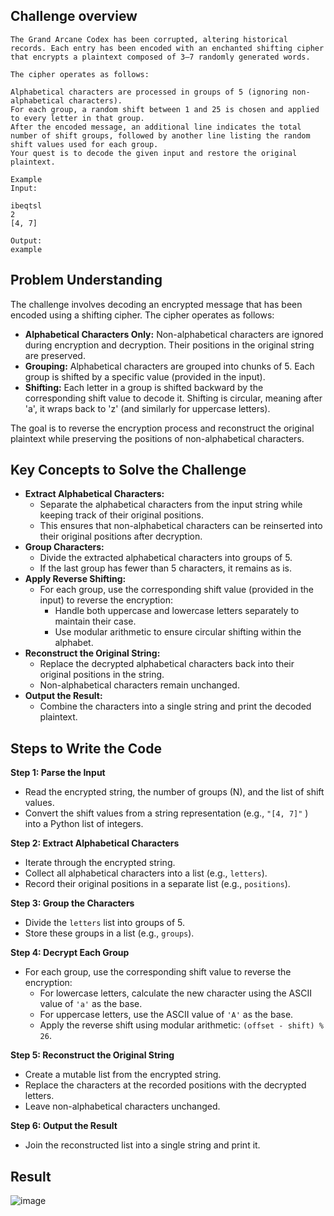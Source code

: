 ## Challenge overview

```
The Grand Arcane Codex has been corrupted, altering historical records. Each entry has been encoded with an enchanted shifting cipher that encrypts a plaintext composed of 3–7 randomly generated words.

The cipher operates as follows:

Alphabetical characters are processed in groups of 5 (ignoring non-alphabetical characters).
For each group, a random shift between 1 and 25 is chosen and applied to every letter in that group.
After the encoded message, an additional line indicates the total number of shift groups, followed by another line listing the random shift values used for each group.
Your quest is to decode the given input and restore the original plaintext.

Example
Input:

ibeqtsl
2
[4, 7]

Output:
example

```
## Problem Understanding
The challenge involves decoding an encrypted message that has been encoded using a shifting cipher. The cipher operates as follows:

* **Alphabetical Characters Only:** Non-alphabetical characters are ignored during encryption and decryption. Their positions in the original string are preserved.
* **Grouping:** Alphabetical characters are grouped into chunks of 5. Each group is shifted by a specific value (provided in the input).
* **Shifting:** Each letter in a group is shifted backward by the corresponding shift value to decode it. Shifting is circular, meaning after 'a', it wraps back to 'z' (and similarly for uppercase letters).

The goal is to reverse the encryption process and reconstruct the original plaintext while preserving the positions of non-alphabetical characters.

## Key Concepts to Solve the Challenge

* **Extract Alphabetical Characters:**
    * Separate the alphabetical characters from the input string while keeping track of their original positions.
    * This ensures that non-alphabetical characters can be reinserted into their original positions after decryption.
* **Group Characters:**
    * Divide the extracted alphabetical characters into groups of 5.
    * If the last group has fewer than 5 characters, it remains as is.
* **Apply Reverse Shifting:**
    * For each group, use the corresponding shift value (provided in the input) to reverse the encryption:
        * Handle both uppercase and lowercase letters separately to maintain their case.
        * Use modular arithmetic to ensure circular shifting within the alphabet.
* **Reconstruct the Original String:**
    * Replace the decrypted alphabetical characters back into their original positions in the string.
    * Non-alphabetical characters remain unchanged.
* **Output the Result:**
    * Combine the characters into a single string and print the decoded plaintext.

## Steps to Write the Code

**Step 1: Parse the Input**
* Read the encrypted string, the number of groups (N), and the list of shift values.
* Convert the shift values from a string representation (e.g., `"[4, 7]"` ) into a Python list of integers.

**Step 2: Extract Alphabetical Characters**
* Iterate through the encrypted string.
* Collect all alphabetical characters into a list (e.g., `letters`).
* Record their original positions in a separate list (e.g., `positions`).

**Step 3: Group the Characters**
* Divide the `letters` list into groups of 5.
* Store these groups in a list (e.g., `groups`).

**Step 4: Decrypt Each Group**
* For each group, use the corresponding shift value to reverse the encryption:
    * For lowercase letters, calculate the new character using the ASCII value of `'a'` as the base.
    * For uppercase letters, use the ASCII value of `'A'` as the base.
    * Apply the reverse shift using modular arithmetic: `(offset - shift) % 26`.

**Step 5: Reconstruct the Original String**
* Create a mutable list from the encrypted string.
* Replace the characters at the recorded positions with the decrypted letters.
* Leave non-alphabetical characters unchanged.

**Step 6: Output the Result**
* Join the reconstructed list into a single string and print it.

## Result
![image](https://github.com/user-attachments/assets/cfd0aa07-eb1d-4e51-9e18-d7a31121956c)

